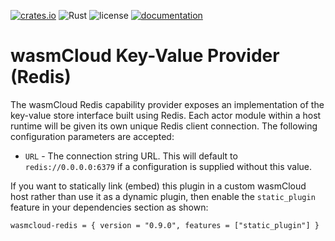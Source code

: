 [![crates.io](https://img.shields.io/crates/v/wasmcloud-redis.svg)](https://crates.io/crates/wasmcloud-redis)
![Rust](https://github.com/wasmcloud/capability-providers/workflows/REDIS/badge.svg)
![license](https://img.shields.io/crates/l/wasmcloud-redis.svg)
[![documentation](https://docs.rs/wasmcloud-redis/badge.svg)](https://docs.rs/wasmcloud-redis)

# wasmCloud Key-Value Provider (Redis)

The wasmCloud Redis capability provider exposes an implementation of the key-value store interface built using Redis. Each actor module within a host runtime will be given its own unique Redis client connection. The following configuration parameters are accepted:

* `URL` - The connection string URL. This will default to `redis://0.0.0.0:6379` if a configuration is supplied without this value.

If you want to statically link (embed) this plugin in a custom wasmCloud host rather than use it as a dynamic plugin, then enable the `static_plugin` feature in your dependencies section as shown:

```
wasmcloud-redis = { version = "0.9.0", features = ["static_plugin"] }
```
